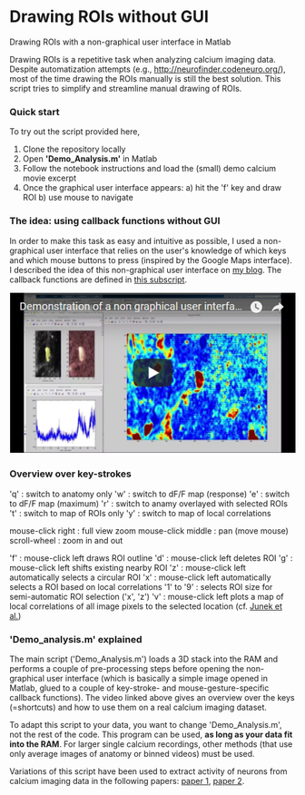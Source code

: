 # Drawing ROIs without GUI
Drawing ROIs with a non-graphical user interface in Matlab

Drawing ROIs is a repetitive task when analyzing calcium imaging data. Despite automatization attempts (e.g., http://neurofinder.codeneuro.org/), most of the time drawing the ROIs manually is still the best solution. This script tries to simplify and streamline manual drawing of ROIs.

### Quick start

To try out the script provided here,

1. Clone the repository locally
2. Open **'Demo_Analysis.m'** in Matlab
3. Follow the notebook instructions and load the (small) demo calcium movie excerpt
4. Once the graphical user interface appears: a) hit the 'f' key and draw ROI b) use mouse to navigate

### The idea: using callback functions without GUI

In order to make this task as easy and intuitive as possible, I used a non-graphical user interface that relies on the user's knowledge of which keys and which mouse buttons to press (inspired by the Google Maps interface). I described the idea of this non-graphical user interface on [my blog](https://ptrrupprecht.wordpress.com/2015/06/24/a-simple-non-graphical-user-interface-in-matlab-keyboard-callback-functions/). The callback functions are defined in [this subscript](https://github.com/PTRRupprecht/Drawing-ROIs-without-GUI/blob/master/non-GUI%20ROI%20analysis/switchImage.m).

[![Drawing ROIs with a non-graphical user interface](nonGIU_ROI_drawing.png)](https://youtu.be/rGTTGCEGvYQ "Drawing ROIs with a non-graphical user interface")

### Overview over key-strokes

'q' : switch to anatomy only
'w' : switch to dF/F map (response)
'e' : switch to dF/F map (maximum)
'r' : switch to anamy overlayed with selected ROIs
't' : switch to map of ROIs only
'y' : switch to map of local correlations

mouse-click right : full view zoom
mouse-click middle : pan (move mouse)
scroll-wheel : zoom in and out

'f' : mouse-click left draws ROI outline
'd' : mouse-click left deletes ROI
'g' : mouse-click left shifts existing nearby ROI
'z' : mouse-click left automatically selects a circular ROI
'x' : mouse-click left automatically selects a ROI based on local correlations
'1' to '9' : selects ROI size for semi-automatic ROI selection ('x', 'z')
'v' : mouse-click left plots a map of local correlations of all image pixels to the selected location (cf. [Junek et al.](https://www.ncbi.nlm.nih.gov/pmc/articles/PMC2711456/))


### 'Demo_analysis.m' explained

The main script ('Demo_Analysis.m') loads a 3D stack into the RAM and performs a couple of pre-processing steps before opening the non-graphical user interface (which is basically a simple image opened in Matlab, glued to a couple of key-stroke- and mouse-gesture-specific callback functions). The video linked above gives an overview over the keys (=shortcuts) and how to use them on a real calcium imaging dataset.

To adapt this script to your data, you want to change 'Demo_Analysis.m', not the rest of the code. This program can be used, **as long as your data fit into the RAM**. For larger single calcium recordings, other methods (that use only average images of anatomy or binned videos) must be used.

Variations of this script have been used to extract activity of neurons from calcium imaging data in the following papers:  [paper 1]( http://dx.doi.org/10.1016/j.cub.2017.11.007), [paper 2](https://www.osapublishing.org/boe/abstract.cfm?uri=boe-7-5-1656).
